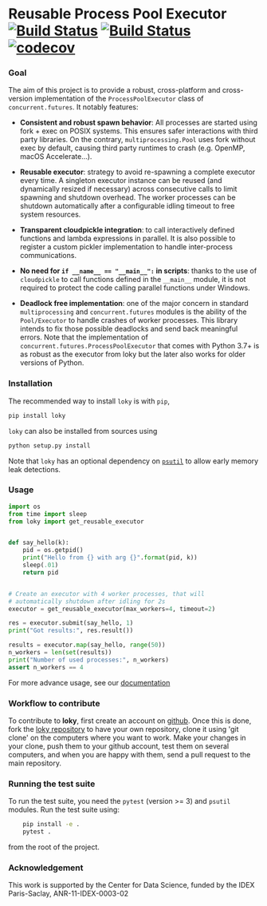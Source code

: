 # Reusable Process Pool Executor  [![Build Status](https://travis-ci.org/tomMoral/loky.svg?branch=master)](https://travis-ci.org/tomMoral/loky) [![Build Status](https://dev.azure.com/karementmoi/loky/_apis/build/status/tomMoral.loky?branchName=master)](https://dev.azure.com/karementmoi/loky/_build/latest?definitionId=1&branchName=master) [![codecov](https://codecov.io/gh/tomMoral/loky/branch/master/graph/badge.svg)](https://codecov.io/gh/tomMoral/loky)


### Goal

The aim of this project is to provide a robust, cross-platform and
cross-version implementation of the `ProcessPoolExecutor` class of
`concurrent.futures`. It notably features:

  * __Consistent and robust spawn behavior__: All processes are started
    using fork + exec on POSIX systems. This ensures safer interactions with
    third party libraries. On the contrary, `multiprocessing.Pool` uses
    fork without exec by default, causing third party runtimes to crash
    (e.g. OpenMP, macOS Accelerate...).

  * __Reusable executor__: strategy to avoid re-spawning a complete
    executor every time. A singleton executor instance can be reused (and
    dynamically resized if necessary) across consecutive calls to limit
    spawning and shutdown overhead. The worker processes can be shutdown
    automatically after a configurable idling timeout to free system
    resources.

  * __Transparent cloudpickle integration__: to call interactively
    defined functions and lambda expressions in parallel. It is also
    possible to register a custom pickler implementation to handle
    inter-process communications.

  * __No need for ``if __name__ == "__main__":`` in scripts__: thanks
    to the use of ``cloudpickle`` to call functions defined in the
    ``__main__`` module, it is not required to protect the code calling
    parallel functions under Windows.

  * __Deadlock free implementation__: one of the major concern in
    standard `multiprocessing` and `concurrent.futures` modules is the
    ability of the `Pool/Executor` to handle crashes of worker
    processes. This library intends to fix those possible deadlocks and
    send back meaningful errors. Note that the implementation of
    `concurrent.futures.ProcessPoolExecutor` that comes with Python 3.7+
    is as robust as the executor from loky but the later also works for
    older versions of Python.


### Installation

The recommended way to install `loky` is with `pip`,
```bash
pip install loky
```

`loky` can also be installed from sources using
```bash
python setup.py install
```

Note that `loky` has an optional dependency on [`psutil`][1] to allow early memory leak detections.

### Usage

```python
import os
from time import sleep
from loky import get_reusable_executor


def say_hello(k):
    pid = os.getpid()
    print("Hello from {} with arg {}".format(pid, k))
    sleep(.01)
    return pid


# Create an executor with 4 worker processes, that will
# automatically shutdown after idling for 2s
executor = get_reusable_executor(max_workers=4, timeout=2)

res = executor.submit(say_hello, 1)
print("Got results:", res.result())

results = executor.map(say_hello, range(50))
n_workers = len(set(results))
print("Number of used processes:", n_workers)
assert n_workers == 4
```

For more advance usage, see our [documentation](https://loky.readthedocs.io/en/stable/)

### Workflow to contribute

To contribute to **loky**, first create an account on [github](http://github.com/).
Once this is done, fork the [loky repository](http://github.com/loky/loky) to
have your own repository, clone it using 'git clone' on the computers where you
want to work. Make your changes in your clone, push them to your github account,
test them on several computers, and when you are happy with them, send a pull
request to the main repository.

### Running the test suite

To run the test suite, you need the `pytest` (version >= 3) and `psutil`
modules. Run the test suite using:

```sh
    pip install -e .
    pytest .
```

from the root of the project.

### Acknowledgement

This work is supported by the Center for Data Science, funded by the IDEX
Paris-Saclay, ANR-11-IDEX-0003-02


[1]: https://github.com/giampaolo/psutil